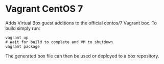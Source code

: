 # Vagrant CentOS 7
Adds Virtual Box guest additions to the official centos/7 Vagrant box.
To build simply run:
```
vagrant up
# Wait for build to complete and VM to shutdown
vagrant package
```

The generated box file can then be used or deployed to a box repository.
